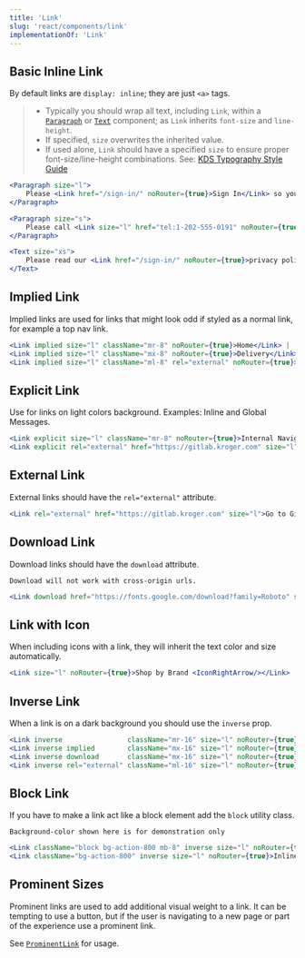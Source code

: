 ```yaml
---
title: 'Link'
slug: 'react/components/link'
implementationOf: 'Link'
---
```


## Basic Inline Link

By default links are `display: inline`; they are just `<a>` tags.

> - Typically you should wrap all text, including `Link`, within a [`Paragraph`](/react/components/paragraph) or [`Text`](/react/components/text) component; as `Link` inherits `font-size` and `line-height`.
> - If specified, `size` overwrites the inherited value.
> - If used alone, `Link` should have a specified `size` to ensure proper font-size/line-height combinations. See: [KDS Typography Style Guide](/react/style/typography)

```jsx
<Paragraph size="l">
    Please <Link href="/sign-in/" noRouter={true}>Sign In</Link> so you can add items to your cart.
</Paragraph>

<Paragraph size="s">
    Please call <Link size="l" href="tel:1-202-555-0191" noRouter={true}>1-202-555-0191</Link> for help.
</Paragraph>

<Text size="xs">
    Please read our <Link href="/sign-in/" noRouter={true}>privacy policy</Link> and <Link size="xs" href="/sign-in/" noRouter={true}>end user license agreement</Link>
</Text>
```

## Implied Link

Implied links are used for links that might look odd if styled as a normal link, for example a top nav link.

```jsx
<Link implied size="l" className="mr-8" noRouter={true}>Home</Link> |
<Link implied size="l" className="mx-8" noRouter={true}>Delivery</Link> |
<Link implied size="l" className="ml-8" rel="external" noRouter={true}>Ship</Link>
```

## Explicit Link

Use for links on light colors background. Examples: Inline and Global Messages.

```jsx { "props": { "style": { "background": "#C3E8D2" } } }
<Link explicit size="l" className="mr-8" noRouter={true}>Internal Navigation</Link>
<Link explicit rel="external" href="https://gitlab.kroger.com" size="l" className="ml-16">Go to Gitlab</Link>
```

## External Link

External links should have the `rel="external"` attribute.

```jsx
<Link rel="external" href="https://gitlab.kroger.com" size="l">Go to Gitlab</Link>
```

## Download Link

Download links should have the `download` attribute.

```Message { "props": { "kind": "warning", "className":"mb-16" } }
Download will not work with cross-origin urls.
```

```jsx
<Link download href="https://fonts.google.com/download?family=Roboto" size="l">Download Roboto</Link>
```

## Link with Icon

When including icons with a link, they will inherit the text color and size automatically.

```jsx
<Link size="l" noRouter={true}>Shop by Brand <IconRightArrow/></Link>
```

## Inverse Link

When a link is on a dark background you should use the `inverse` prop.

```jsx { "props": { "style": { "background": "#0068b3" } } }
<Link inverse                className="mr-16" size="l" noRouter={true}>Normal</Link>
<Link inverse implied        className="mx-16" size="l" noRouter={true}>Implied</Link>
<Link inverse download       className="mx-16" size="l" noRouter={true}>Download</Link>
<Link inverse rel="external" className="ml-16" size="l" noRouter={true}>External</Link>
```

## Block Link

If you have to make a link act like a block element add the `block` utility class.

```Message { "props": { "className":"mb-16" } }
Background-color shown here is for demonstration only
```

```jsx
<Link className="block bg-action-800 mb-8" inverse size="l" noRouter={true}>Block link</Link>
<Link className="bg-action-800" inverse size="l" noRouter={true}>Inline link</Link>
```

## Prominent Sizes

Prominent links are used to add additional visual weight to a link. It can be tempting to use a button, but if the user is navigating to a new page or part of the experience use a prominent link.

See [`ProminentLink`](/react/components/prominentlink) for usage.

